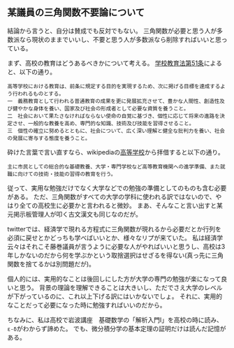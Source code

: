 ## 某議員の三角関数不要論について

結論から言うと、自分は賛成でも反対でもない。
三角関数が必要と思う人が多数派なら現状のままでいいし、不要と思う人が多数派なら削除すればいいと思っている。

まず、高校の教育はどうあるべきかについて考える。
[学校教育法第51条](https://elaws.e-gov.go.jp/document?lawid=322AC0000000026#Mp-Ch_6)によると、以下の通り。

```
高等学校における教育は、前条に規定する目的を実現するため、次に掲げる目標を達成するよう行われるものとする。
一　義務教育として行われる普通教育の成果を更に発展拡充させて、豊かな人間性、創造性及び健やかな身体を養い、国家及び社会の形成者として必要な資質を養うこと。
二　社会において果たさなければならない使命の自覚に基づき、個性に応じて将来の進路を決定させ、一般的な教養を高め、専門的な知識、技術及び技能を習得させること。
三　個性の確立に努めるとともに、社会について、広く深い理解と健全な批判力を養い、社会の発展に寄与する態度を養うこと。
```

砕けた言葉で言い直すなら、wikipediaの[高等学校](https://ja.wikipedia.org/wiki/%E9%AB%98%E7%AD%89%E5%AD%A6%E6%A0%A1)から拝借すると以下の通り。

```
主に市民としての総合的な基礎教養、大学・専門学校など高等教育機関への進学準備、また就職に向けての技術・技能の習得の教育を行う。 
```

従って、実用な勉強だけでなく大学などでの勉強の準備としてのものも含む必要がある。
ただ、三角関数がすべての大学の学科に使われる訳ではないので、やはり全ての高校生に必要かと言われると微妙。
まあ、そんなこと言い出すと某元掲示板管理人が叩く古文漢文も同じなのだが。

twitterでは、経済学で現れる方程式に三角関数が現れるから必要だとか行列を必須に戻せとかどっちも学べばいいとか、様々なリプが来ていた。
私は経済学云々はそれこそ藤巻議員が言うように必要な人がやればいいと思うし、高校は3年しかないのだから何を学ぶかという取捨選択はせざるを得ない(真っ先に三角関数を捨てるかは別問題だが)。

個人的には、実用的なことは後回しにした方が大学の専門の勉強が楽になって良いと思う。
背景の理論を理解できることは大きいし、ただでさえ大学のレベルが下がっているのに、これ以上下げる訳にはいかないでしょ。
それに、実用的なことだって必要になった時に勉強すればいいのだから。

ちなみに、私は高校で岩波講座　基礎数学の「解析入門I」を高校の時に読み、`ε-δ`がわからず諦めた。
でも、微分積分学の基本定理の証明だけは読んだ記憶がある。
